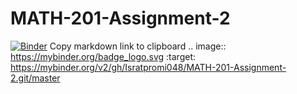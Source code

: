 # MATH-201-Assignment-2
[![Binder](https://mybinder.org/badge_logo.svg)](https://mybinder.org/v2/gh/Isratpromi048/MATH-201-Assignment-2.git/master)
Copy markdown link to clipboard
.. image:: https://mybinder.org/badge_logo.svg :target: https://mybinder.org/v2/gh/Isratpromi048/MATH-201-Assignment-2.git/master
